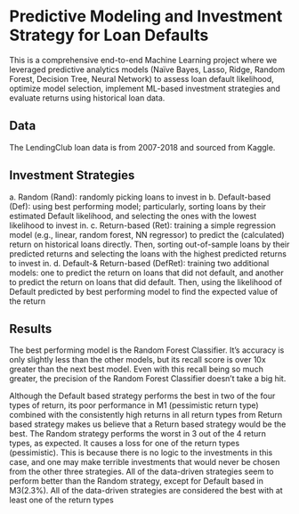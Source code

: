 # Predictive Modeling and Investment Strategy for Loan Defaults

This is a comprehensive end-to-end Machine Learning project where we leveraged predictive analytics models (Naïve Bayes, Lasso, Ridge, Random Forest, Decision Tree, Neural Network) to assess loan default likelihood, optimize model selection, implement ML-based investment strategies and evaluate returns using historical loan data.

## Data
The LendingClub loan data is from 2007-2018 and sourced from Kaggle. 

## Investment Strategies
a. Random (Rand): randomly picking loans to invest in
b. Default-based (Def): using best performing model; particularly, sorting
loans by their estimated Default likelihood, and selecting the ones with the lowest
likelihood to invest in.
c. Return-based (Ret): training a simple regression model (e.g., linear, random forest,
NN regressor) to predict the (calculated) return on historical loans directly. Then,
sorting out-of-sample loans by their predicted returns and selecting the loans with the
highest predicted returns to invest in.
d. Default-& Return-based (DefRet): training two additional models: one to predict
the return on loans that did not default, and another to predict the return on loans
that did default. Then, using the likelihood of Default predicted by best performing model
to find the expected value of the return

## Results
The best performing model is the Random Forest Classifier. It’s accuracy is only slightly less than the other models, but its recall score is over 10x greater than the next best model. Even with this recall being so much greater, the precision of the Random Forest Classifier doesn’t take a big hit.

Although the Default based strategy performs the best in two of the four types of return, its poor performance in M1 (pessimistic return type) combined with the consistently high returns in all return types from Return based strategy makes us believe that a Return based strategy would be the best.
The Random strategy performs the worst in 3 out of the 4 return types, as expected. It causes a loss for one of the return types (pessimistic). This is because there is no logic to the investments in this case, and one may make terrible investments that would never be chosen from the other three strategies. 
All of the data-driven strategies seem to perform better than the Random strategy, except for Default based in M3(2.3%). All of the data-driven strategies are considered the best with at least one of the return types
